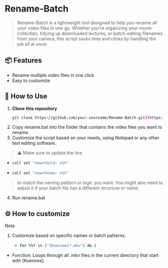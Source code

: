 # Rename-Batch
> Rename-Batch is a lightweight tool designed to help you rename all your video files in one go. Whether you're organizing your movie collection, tidying up downloaded lectures, or batch-editing filenames from your camera, this script saves time and clicks by handling the job all at once.


## 📦 Features

- Rename multiple video files in one click
- Easy to customize

## 🚀 How to Use

1. **Clone this repository**  
   ```bash
   git clone https://github.com/your-username/Rename-Batch.git](https://github.com/Jetsvk/Rename-Batch)

2. Copy rename.bat into the folder that contains the video files you want to rename.
3. Customize the script based on your needs, using Notepad or any other text editing software.

> ⚠️ Make sure to update the line

 - ```bash
   call set "new=%%old: =%%"
 - ```bash
   call set "new=%%new: =%%"

> to match the naming pattern or logic you want. You might also need to adjust it if your batch file has a different structure or name.
4. Run rename.bat

## ⚙️ How to customize
> [!NOTE]

1. Customize based on specific names or batch patterns.
   - ```bash
     for %%f in ("[Koenime]*.mkv") do (
- Function: Loops through all .mkv files in the current directory that start with [Koenime].
  
